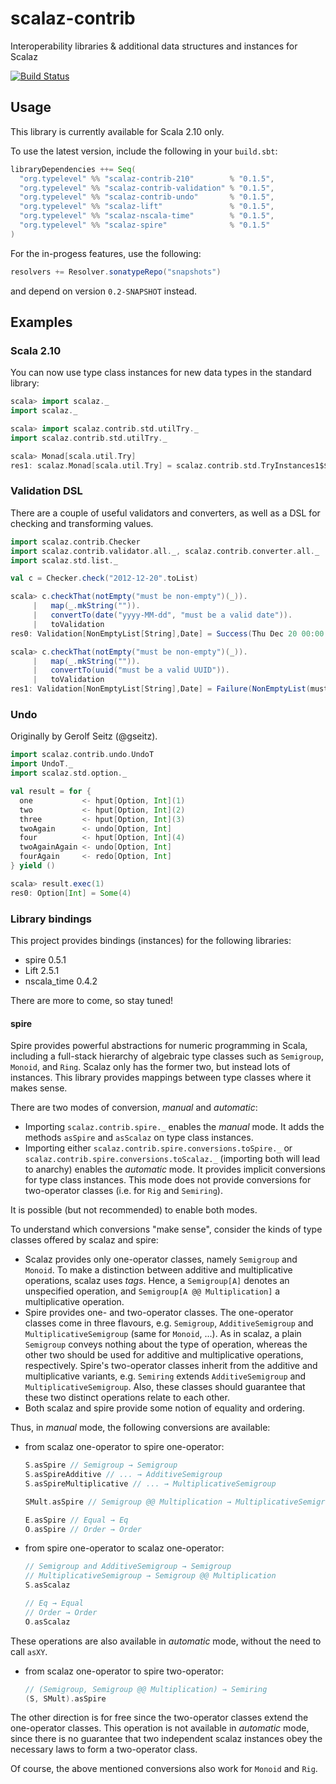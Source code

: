 scalaz-contrib
==============

Interoperability libraries &amp; additional data structures and instances for Scalaz

[![Build Status](https://travis-ci.org/typelevel/scalaz-contrib.png?branch=master)](http://travis-ci.org/typelevel/scalaz-contrib)


Usage
-----

This library is currently available for Scala 2.10 only.

To use the latest version, include the following in your `build.sbt`:

```scala
libraryDependencies ++= Seq(
  "org.typelevel" %% "scalaz-contrib-210"        % "0.1.5",
  "org.typelevel" %% "scalaz-contrib-validation" % "0.1.5",
  "org.typelevel" %% "scalaz-contrib-undo"       % "0.1.5",
  "org.typelevel" %% "scalaz-lift"               % "0.1.5",
  "org.typelevel" %% "scalaz-nscala-time"        % "0.1.5",
  "org.typelevel" %% "scalaz-spire"              % "0.1.5"
)
```

For the in-progess features, use the following:

```scala
resolvers += Resolver.sonatypeRepo("snapshots")
```

and depend on version `0.2-SNAPSHOT` instead.

Examples
--------

### Scala 2.10

You can now use type class instances for new data types in the standard library:

```scala
scala> import scalaz._
import scalaz._

scala> import scalaz.contrib.std.utilTry._
import scalaz.contrib.std.utilTry._

scala> Monad[scala.util.Try]
res1: scalaz.Monad[scala.util.Try] = scalaz.contrib.std.TryInstances1$$anon$1@19ae3dd5
```

### Validation DSL

There are a couple of useful validators and converters, as well as a DSL for checking and transforming values.

```scala
import scalaz.contrib.Checker
import scalaz.contrib.validator.all._, scalaz.contrib.converter.all._
import scalaz.std.list._

val c = Checker.check("2012-12-20".toList)

scala> c.checkThat(notEmpty("must be non-empty")(_)).
     |   map(_.mkString("")).
     |   convertTo(date("yyyy-MM-dd", "must be a valid date")).
     |   toValidation
res0: Validation[NonEmptyList[String],Date] = Success(Thu Dec 20 00:00:00 CET 2012)

scala> c.checkThat(notEmpty("must be non-empty")(_)).
     |   map(_.mkString("")).
     |   convertTo(uuid("must be a valid UUID")).
     |   toValidation
res1: Validation[NonEmptyList[String],Date] = Failure(NonEmptyList(must be a valid UUID))
```

### Undo

Originally by Gerolf Seitz (@gseitz).

```scala
import scalaz.contrib.undo.UndoT
import UndoT._
import scalaz.std.option._

val result = for {
  one           <- hput[Option, Int](1)
  two           <- hput[Option, Int](2)
  three         <- hput[Option, Int](3)
  twoAgain      <- undo[Option, Int]
  four          <- hput[Option, Int](4)
  twoAgainAgain <- undo[Option, Int]
  fourAgain     <- redo[Option, Int]
} yield ()

scala> result.exec(1)
res0: Option[Int] = Some(4)
```

### Library bindings

This project provides bindings (instances) for the following libraries:

* spire 0.5.1
* Lift 2.5.1
* nscala_time 0.4.2

There are more to come, so stay tuned!

#### spire

Spire provides powerful abstractions for numeric programming in Scala, including a full-stack hierarchy of algebraic type classes such as `Semigroup`, `Monoid`, and `Ring`. Scalaz only has the former two, but instead lots of instances. This library provides mappings between type classes where it makes sense.

There are two modes of conversion, *manual* and *automatic*:

* Importing `scalaz.contrib.spire._` enables the *manual* mode. It adds the methods `asSpire` and `asScalaz` on type class instances.
* Importing either `scalaz.contrib.spire.conversions.toSpire._` or `scalaz.contrib.spire.conversions.toScalaz._` (importing both will lead to anarchy) enables the *automatic* mode. It provides implicit conversions for type class instances. This mode does not provide conversions for two-operator classes (i.e. for `Rig` and `Semiring`).

It is possible (but not recommended) to enable both modes.

To understand which conversions "make sense", consider the kinds of type classes offered by scalaz and spire:

* Scalaz provides only one-operator classes, namely `Semigroup` and `Monoid`. To make a distinction between additive and multiplicative operations, scalaz uses _tags_. Hence, a `Semigroup[A]` denotes an unspecified operation, and `Semigroup[A @@ Multiplication]` a multiplicative operation.
* Spire provides one- and two-operator classes. The one-operator classes come in three flavours, e.g. `Semigroup`, `AdditiveSemigroup` and `MultiplicativeSemigroup` (same for `Monoid`, ...). As in scalaz, a plain `Semigroup` conveys nothing about the type of operation, whereas the other two should be used for additive and multiplicative operations, respectively. Spire's two-operator classes inherit from the additive and multiplicative variants, e.g. `Semiring` extends `AdditiveSemigroup` and `MultiplicativeSemigroup`. Also, these classes should guarantee that these two distinct operations relate to each other.
* Both scalaz and spire provide some notion of equality and ordering.

Thus, in *manual* mode, the following conversions are available:

* from scalaz one-operator to spire one-operator:
  ```scala
  S.asSpire // Semigroup → Semigroup
  S.asSpireAdditive // ... → AdditiveSemigroup
  S.asSpireMultiplicative // ... → MultiplicativeSemigroup

  SMult.asSpire // Semigroup @@ Multiplication → MultiplicativeSemigroup

  E.asSpire // Equal → Eq
  O.asSpire // Order → Order
  ```
* from spire one-operator to scalaz one-operator:
  ```scala
  // Semigroup and AdditiveSemigroup → Semigroup
  // MultiplicativeSemigroup → Semigroup @@ Multiplication
  S.asScalaz

  // Eq → Equal
  // Order → Order
  O.asScalaz
  ```

These operations are also available in *automatic* mode, without the need to call `asXY`.

* from scalaz one-operator to spire two-operator:

  ```scala
  // (Semigroup, Semigroup @@ Multiplication) → Semiring
  (S, SMult).asSpire
  ```

The other direction is for free since the two-operator classes extend the one-operator classes. This operation is not available in *automatic* mode, since there is no guarantee that two independent scalaz instances obey the necessary laws to form a two-operator class.

Of course, the above mentioned conversions also work for `Monoid` and `Rig`.
